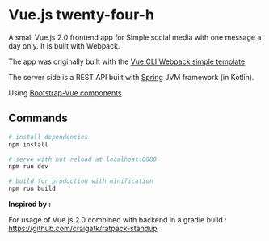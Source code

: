# Vue.js twenty-four-h

A small Vue.js 2.0 frontend app for Simple social media with one message a day only. It is built with Webpack.

The app was originally built with the [Vue CLI Webpack simple template](https://github.com/vuejs-templates/webpack-simple)

The server side is a REST API built with [Spring](https://spring.io/) JVM framework (in Kotlin).

Using [Bootstrap-Vue components](https://bootstrap-vue.github.io/docs/components/)

## Commands

``` bash
# install dependencies
npm install

# serve with hot reload at localhost:8080
npm run dev

# build for production with minification
npm run build
```

**Inspired by :**

For usage of Vue.js 2.0 combined with backend in a gradle build :
https://github.com/craigatk/ratpack-standup
